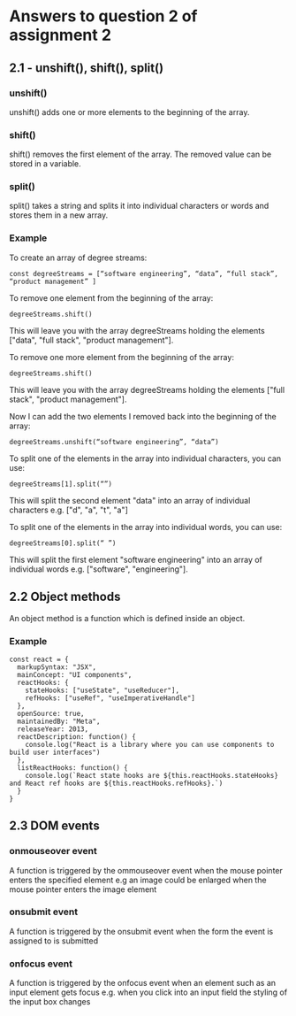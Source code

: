 # Answers to question 2 of assignment 2

## 2.1 - unshift(), shift(), split()

### unshift()

unshift() adds one or more elements to the beginning of the array.

### shift()

shift() removes the first element of the array. The removed value can be stored in a variable.

### split()

split() takes a string and splits it into individual characters or words and stores them in a new array.

### Example

To create an array of degree streams:

```
const degreeStreams = [“software engineering”, “data”, “full stack”, “product management” ]
```

To remove one element from the beginning of the array:

```
degreeStreams.shift()
```

This will leave you with the array degreeStreams holding the elements ["data", "full stack", "product management"].

To remove one more element from the beginning of the array:

```
degreeStreams.shift()
```

This will leave you with the array degreeStreams holding the elements ["full stack", "product management"].

Now I can add the two elements I removed back into the beginning of the array:

```
degreeStreams.unshift(“software engineering”, “data”)
```

To split one of the elements in the array into individual characters, you can use:

```
degreeStreams[1].split(“”)
```

This will split the second element "data" into an array of individual characters e.g. ["d", "a", "t", "a"]

To split one of the elements in the array into individual words, you can use:

```
degreeStreams[0].split(“ ”)
```

This will split the first element "software engineering" into an array of individual words e.g. ["software", "engineering"].

## 2.2 Object methods

An object method is a function which is defined inside an object.

### Example

```
const react = {
  markupSyntax: "JSX",
  mainConcept: "UI components",
  reactHooks: {
    stateHooks: ["useState", "useReducer"],
    refHooks: ["useRef", "useImperativeHandle"]
  },
  openSource: true,
  maintainedBy: "Meta",
  releaseYear: 2013,
  reactDescription: function() {
    console.log("React is a library where you can use components to build user interfaces")
  },
  listReactHooks: function() {
    console.log(`React state hooks are ${this.reactHooks.stateHooks} and React ref hooks are ${this.reactHooks.refHooks}.`)
  }
}
```

## 2.3 DOM events

### onmouseover event

A function is triggered by the ommouseover event when the mouse pointer enters the specified element e.g an image could be enlarged when the mouse pointer enters the image element

### onsubmit event

A function is triggered by the onsubmit event when the form the event is assigned to is submitted

### onfocus event

A function is triggered by the onfocus event when an element such as an input element gets focus e.g. when you click into an input field the styling of the input box changes
